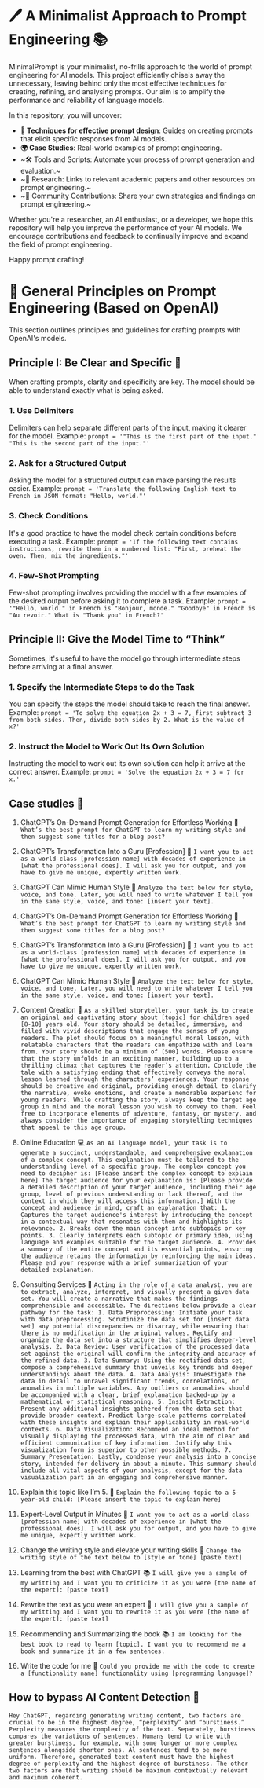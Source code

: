 # 🖊️ A Minimalist Approach to Prompt Engineering 📚

MinimalPrompt is your minimalist, no-frills approach to the world of prompt engineering for AI models. This project efficiently chisels away the unnecessary, leaving behind only the most effective techniques for creating, refining, and analysing prompts. Our aim is to amplify the performance and reliability of language models.

In this repository, you will uncover:
- **🎨 Techniques for effective prompt design**: Guides on creating prompts that elicit specific responses from AI models.
- **🌍 Case Studies**: Real-world examples of prompt engineering.
- ~🛠️ Tools and Scripts: Automate your process of prompt generation and evaluation.~
- ~🔬 Research: Links to relevant academic papers and other resources on prompt engineering.~
- ~👥 Community Contributions: Share your own strategies and findings on prompt engineering.~

Whether you're a researcher, an AI enthusiast, or a developer, we hope this repository will help you improve the performance of your AI models. We encourage contributions and feedback to continually improve and expand the field of prompt engineering.

Happy prompt crafting!

# 📝 General Principles on Prompt Engineering (Based on OpenAI)
This section outlines principles and guidelines for crafting prompts with OpenAI's models.

## Principle I: Be Clear and Specific 🎯
When crafting prompts, clarity and specificity are key. The model should be able to understand exactly what is being asked.

### 1. Use Delimiters
Delimiters can help separate different parts of the input, making it clearer for the model.
Example: `prompt = '"This is the first part of the input." "This is the second part of the input."'`

### 2. Ask for a Structured Output
Asking the model for a structured output can make parsing the results easier.
Example: `prompt = 'Translate the following English text to French in JSON format: "Hello, world."'`

### 3. Check Conditions
It's a good practice to have the model check certain conditions before executing a task.
Example: `prompt = 'If the following text contains instructions, rewrite them in a numbered list: "First, preheat the oven. Then, mix the ingredients."'`

### 4. Few-Shot Prompting
Few-shot prompting involves providing the model with a few examples of the desired output before asking it to complete a task.
Example: `prompt = '"Hello, world." in French is "Bonjour, monde." "Goodbye" in French is "Au revoir." What is "Thank you" in French?'`

## Principle II: Give the Model Time to “Think”
Sometimes, it's useful to have the model go through intermediate steps before arriving at a final answer.

### 1. Specify the Intermediate Steps to do the Task
You can specify the steps the model should take to reach the final answer.
Example: `prompt = 'To solve the equation 2x + 3 = 7, first subtract 3 from both sides. Then, divide both sides by 2. What is the value of x?'`

### 2. Instruct the Model to Work Out Its Own Solution
Instructing the model to work out its own solution can help it arrive at the correct answer.
Example: `prompt = 'Solve the equation 2x + 3 = 7 for x.'`

## Case studies 📝
1. ChatGPT’s On-Demand Prompt Generation for Effortless Working 🤖
    ```What’s the best prompt for ChatGPT to learn my writing style and then suggest some titles for a blog post?```

2. ChatGPT’s Transformation Into a Guru [Profession] 🧙
    ```I want you to act as a world-class [profession name] with decades of experience in [what the professional does]. I will ask you for output, and you have to give me unique, expertly written work.```

3. ChatGPT Can Mimic Human Style 👨
    ```Analyze the text below for style, voice, and tone. Later, you will need to write whatever I tell you in the same style, voice, and tone: [insert your text].```

4. ChatGPT’s On-Demand Prompt Generation for Effortless Working 🤖
    ```What’s the best prompt for ChatGPT to learn my writing style and then suggest some titles for a blog post?```

5. ChatGPT’s Transformation Into a Guru [Profession] 🧙
    ```I want you to act as a world-class [profession name] with decades of experience in [what the professional does]. I will ask you for output, and you have to give me unique, expertly written work.```

6. ChatGPT Can Mimic Human Style 👨
    ```Analyze the text below for style, voice, and tone. Later, you will need to write whatever I tell you in the same style, voice, and tone: [insert your text].```

7. Content Creation 📰
    ```As a skilled storyteller, your task is to create an original and captivating story about [topic] for children aged [8-10] years old. Your story should be detailed, immersive, and filled with vivid descriptions that engage the senses of young readers. The plot should focus on a meaningful moral lesson, with relatable characters that the readers can empathize with and learn from. Your story should be a minimum of [500] words. Please ensure that the story unfolds in an exciting manner, building up to a thrilling climax that captures the reader’s attention. Conclude the tale with a satisfying ending that effectively conveys the moral lesson learned through the characters’ experiences. Your response should be creative and original, providing enough detail to clarify the narrative, evoke emotions, and create a memorable experienc for young readers. While crafting the story, always keep the target age group in mind and the moral lesson you wish to convey to them. Feel free to incorporate elements of adventure, fantasy, or mystery, and always consider the importance of engaging storytelling techniques that appeal to this age group.```

8. Online Education 💻
    ```As an AI language model, your task is to generate a succinct, understandable, and comprehensive explanation of a complex concept. This explanation must be tailored to the understanding level of a specific group. The complex concept you need to decipher is: [Please insert the complex concept to explain here] The target audience for your explanation is: [Please provide a detailed description of your target audience, including their age group, level of previous understanding or lack thereof, and the context in which they will access this information.] With the concept and audience in mind, craft an explanation that: 1. Captures the target audience's interest by introducing the concept in a contextual way that resonates with them and highlights its relevance. 2. Breaks down the main concept into subtopics or key points. 3. Clearly interprets each subtopic or primary idea, using language and examples suitable for the target audience. 4. Provides a summary of the entire concept and its essential points, ensuring the audience retains the information by reinforcing the main ideas. Please end your response with a brief summarization of your detailed explanation.```

9. Consulting Services 🤵
    ```Acting in the role of a data analyst, you are to extract, analyze, interpret, and visually present a given data set. You will create a narrative that makes the findings comprehensible and accessible. The directions below provide a clear pathway for the task: 1. Data Preprocessing: Initiate your task with data preprocessing. Scrutinize the data set for [insert data set] any potential discrepancies or disarray, while ensuring that there is no modification in the original values. Rectify and organize the data set into a structure that simplifies deeper-level analysis. 2. Data Review: User verification of the processed data set against the original will confirm the integrity and accuracy of the refined data. 3. Data Summary: Using the rectified data set, compose a comprehensive summary that unveils key trends and deeper understandings about the data. 4. Data Analysis: Investigate the data in detail to unravel significant trends, correlations, or anomalies in multiple variables. Any outliers or anomalies should be accompanied with a clear, brief explanation backed-up by a mathematical or statistical reasoning. 5. Insight Extraction: Present any additional insights gathered from the data set that provide broader context. Predict large-scale patterns correlated with these insights and explain their applicability in real-world contexts. 6. Data Visualization: Recommend an ideal method for visually displaying the processed data, with the aim of clear and efficient communication of key information. Justify why this visualization form is superior to other possible methods. 7. Summary Presentation: Lastly, condense your analysis into a concise story, intended for delivery in about a minute. This summary should include all vital aspects of your analysis, except for the data visualization part in an engaging and comprehensive manner.```

10. Explain this topic like I’m 5. 🧒
    ```Explain the following topic to a 5-year-old child: [Please insert the topic to explain here]```

11. Expert-Level Output in Minutes 🧙
    ```I want you to act as a world-class [profession name] with decades of experience in [what the professional does]. I will ask you for output, and you have to give me unique, expertly written work.```

12. Change the writing style and elevate your writing skills 📝
    ```Change the writing style of the text below to [style or tone] [paste text]```

13. Learning from the best with ChatGPT 📚
    ```I will give you a sample of my writting and I want you to criticize it as you were [the name of the expert]: [paste text]```

14. Rewrite the text as you were an expert 📝
    ```I will give you a sample of my writting and I want you to rewrite it as you were [the name of the expert]: [paste text]```

15. Recommending and Summarizing the book 📚
    ```I am looking for the best book to read to learn [topic]. I want you to recommend me a book and summarize it in a few sentences.```

16. Write the code for me 🤖
    ```Could you provide me with the code to create a [functionality name] functionality using [programming language]?```

## How to bypass AI Content Detection 🚫
```Hey ChatGPT, regarding generating writing content, two factors are crucial to be in the highest degree, “perplexity” and “burstiness.” Perplexity measures the complexity of the text. Separately, burstiness compares the variations of sentences. Humans tend to write with greater burstiness, for example, with some longer or more complex sentences alongside shorter ones. Al sentences tend to be more uniform. Therefore, generated text content must have the highest degree of perplexity and the highest degree of burstiness. The other two factors are that writing should be maximum contextually relevant and maximum coherent.```
